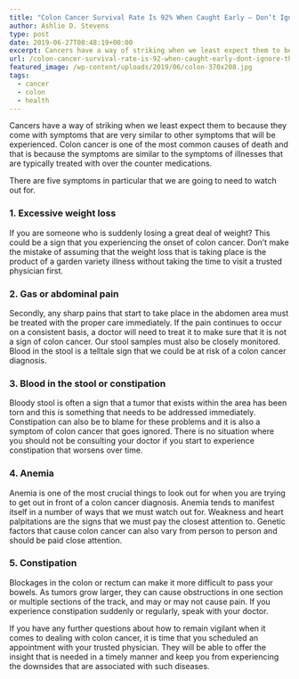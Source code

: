 ```yaml
---
title: "Colon Cancer Survival Rate Is 92% When Caught Early – Don’t Ignore These 5 Early Warning Signs"
author: Ashlie D. Stevens
type: post
date: 2019-06-27T08:48:19+00:00
excerpt: Cancers have a way of striking when we least expect them to because they come with symptoms that are very similar to other symptoms that will be experienced.
url: /colon-cancer-survival-rate-is-92-when-caught-early-dont-ignore-these-5-early-warning-signs/
featured_image: /wp-content/uploads/2019/06/colon-370x208.jpg
tags:
  - cancer
  - colon
  - health
---
```

Cancers have a way of striking when we least expect them to because they come with symptoms that are very similar to other symptoms that will be experienced. Colon cancer is one of the most common causes of death and that is because the symptoms are similar to the symptoms of illnesses that are typically treated with over the counter medications.


  There are five symptoms in particular that we are going to need to watch out for.


### 1. Excessive weight loss


  If you are someone who is suddenly losing a great deal of weight? This could be a sign that you experiencing the onset of colon cancer. Don’t make the mistake of assuming that the weight loss that is taking place is the product of a garden variety illness without taking the time to visit a trusted physician first.


### 2. Gas or abdominal pain


  Secondly, any sharp pains that start to take place in the abdomen area must be treated with the proper care immediately. If the pain continues to occur on a consistent basis, a doctor will need to treat it to make sure that it is not a sign of colon cancer. Our stool samples must also be closely monitored. Blood in the stool is a telltale sign that we could be at risk of a colon cancer diagnosis.


### 3. Blood in the stool or constipation


  Bloody stool is often a sign that a tumor that exists within the area has been torn and this is something that needs to be addressed immediately. Constipation can also be to blame for these problems and it is also a symptom of colon cancer that goes ignored. There is no situation where you should not be consulting your doctor if you start to experience constipation that worsens over time.


### 4. Anemia


  Anemia is one of the most crucial things to look out for when you are trying to get out in front of a colon cancer diagnosis. Anemia tends to manifest itself in a number of ways that we must watch out for. Weakness and heart palpitations are the signs that we must pay the closest attention to. Genetic factors that cause colon cancer can also vary from person to person and should be paid close attention.


### 5. Constipation


  Blockages in the colon or rectum can make it more difficult to pass your bowels. As tumors grow larger, they can cause obstructions in one section or multiple sections of the track, and may or may not cause pain. If you experience constipation suddenly or regularly, speak with your doctor.



  If you have any further questions about how to remain vigilant when it comes to dealing with colon cancer, it is time that you scheduled an appointment with your trusted physician. They will be able to offer the insight that is needed in a timely manner and keep you from experiencing the downsides that are associated with such diseases.

